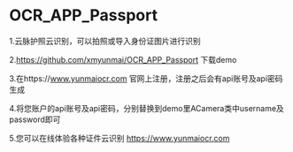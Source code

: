 # OCR_APP_Passport

1.云脉护照云识别，可以拍照或导入身份证图片进行识别

2.https://github.com/xmyunmai/OCR_APP_Passport 下载demo

3.在https://www.yunmaiocr.com 官网上注册，注册之后会有api账号及api密码生成

4.将您账户的api账号及api密码，分别替换到demo里ACamera类中username及password即可

5.您可以在线体验各种证件云识别 https://www.yunmaiocr.com
